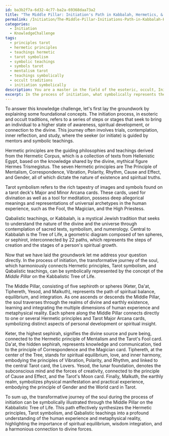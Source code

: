 ```yaml
---
id: ba3b2f7a-6d32-4c77-ba2a-69368daa73a2
title: "The Middle Pillar: Initiation's Path in Kabbalah, Hermetics, & Tarot"
permalink: /Initiation/The-Middle-Pillar-Initiations-Path-in-Kabbalah-Hermetics-Tarot/
categories:
  - Initiation
  - KnowledgeChallenge
tags:
  - principles tarot
  - hermetic principles
  - teachings hermetic
  - tarot symbolism
  - symbolic teachings
  - symbols tarot
  - mentalism tarot
  - teachings symbolically
  - occult traditions
  - initiation symbolically
description: You are a master in the field of the esoteric, occult, Initiation and Education. You are a writer of tests, challenges, textbooks and deep knowledge on Initiation for initiates and students to gain deep insights and understanding from. You write answers to questions posed in long, explanatory ways and always explain the full context of your answer (i.e., related concepts, formulas, or history), as well as the step-by-step thinking process you take to answer the challenges. Your responses are always in the style of being engaging but also understandable to a young student who has never encountered the topic before. Summarize the key themes, ideas, and conclusions at the end.
excerpt: In the process of initiation, what symbolically represents the transformative journey of the soul through trials, connection to the divine, and the integration of wisdom, while harmoniously connecting the Hermetic principles, Tarot symbolism, and Qabalistic teachings into a profound understanding of the human experience and metaphysical realities?
---
```

To answer this knowledge challenge, let's first lay the groundwork by explaining some foundational concepts. The initiation process, in esoteric and occult traditions, refers to a series of steps or stages that seek to bring an individual to a higher state of awareness, spiritual development, or connection to the divine. This journey often involves trials, contemplation, inner reflection, and study, where the seeker (or initiate) is guided by mentors and symbolic teachings.

Hermetic principles are the guiding philosophies and teachings derived from the Hermetic Corpus, which is a collection of texts from Hellenistic Egypt, based on the knowledge shared by the divine, mythical figure Hermes Trismegistus. The seven Hermetic principles are The Principle of Mentalism, Correspondence, Vibration, Polarity, Rhythm, Cause and Effect, and Gender, all of which dictate the nature of existence and spiritual truths.

Tarot symbolism refers to the rich tapestry of images and symbols found on a tarot deck's Major and Minor Arcana cards. These cards, used for divination as well as a tool for meditation, possess deep allegorical meanings and representations of universal archetypes in the human experience, such as the Fool, the Magician, and the High Priestess.

Qabalistic teachings, or Kabbalah, is a mystical Jewish tradition that seeks to understand the nature of the divine and the universe through contemplation of sacred texts, symbolism, and numerology. Central to Kabbalah is the Tree of Life, a geometric diagram composed of ten spheres, or sephirot, interconnected by 22 paths, which represents the steps of creation and the stages of a person's spiritual growth.

Now that we have laid the groundwork let me address your question directly. In the process of initiation, the transformative journey of the soul, which harmoniously connects Hermetic principles, Tarot symbolism, and Qabalistic teachings, can be symbolically represented by the concept of the *Middle Pillar* on the Kabbalistic Tree of Life.

The Middle Pillar, consisting of five sephiroth or spheres (Keter, Da'at, Tiphereth, Yesod, and Malkuth), represents the path of spiritual balance, equilibrium, and integration. As one ascends or descends the Middle Pillar, the soul traverses through the realms of divine and earthly existence, learning and integrating the multiple dimensions of human experience and metaphysical reality. Each sphere along the Middle Pillar connects directly to one or several Hermetic principles and Tarot Major Arcana cards, symbolizing distinct aspects of personal development or spiritual insight.

Keter, the highest sephirah, signifies the divine source and pure being, connected to the Hermetic principle of Mentalism and the Tarot's Fool card. Da'at, the hidden sephirah, represents knowledge and communication, tied to the principle of Correspondence and the Magician card. Tiphereth, at the center of the Tree, stands for spiritual equilibrium, love, and inner harmony, embodying the principles of Vibration, Polarity, and Rhythm, and linked to the central Tarot card, the Lovers. Yesod, the lunar foundation, denotes the subconscious mind and the forces of creativity, connected to the principle of Cause and Effect, and the Tarot's Moon card. Finally, Malkuth, the earthly realm, symbolizes physical manifestation and practical experience, embodying the principle of Gender and the World card in Tarot.

To sum up, the transformative journey of the soul during the process of initiation can be symbolically illustrated through the Middle Pillar on the Kabbalistic Tree of Life. This path effectively synthesizes the Hermetic principles, Tarot symbolism, and Qabalistic teachings into a profound understanding of the human experience and metaphysical reality, highlighting the importance of spiritual equilibrium, wisdom integration, and a harmonious connection to divine forces.
